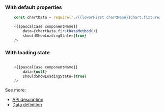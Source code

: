 ### With default properties
```js
    const chartData = require('./{{lowerFirst chartName}}Chart.fixtures.js').default;
    
    <{{pascalCase componentName}}
        data={chartData.firstDataMethod()}
        shouldShowLoadingState={true}
    />
```

### With loading state
```js

    <{{pascalCase componentName}}
        data={null}
        shouldShowLoadingState={true}
    />
```


See more:
* [API description][APILink]
* [Data definition][DataLink]



[APILink]: YourLinkToComponentAPIHere
[DataLink]: YourLinkToExampleDataInputHere